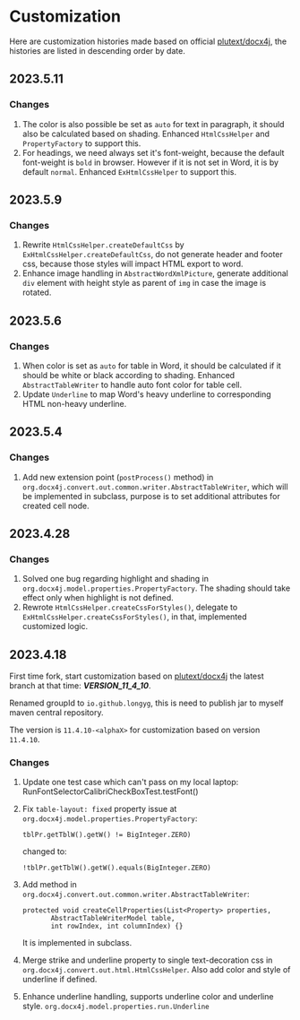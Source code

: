 # Customization

Here are customization histories made based on official [plutext/docx4j](https://github.com/plutext/docx4j),
the histories are listed in descending order by date.

## 2023.5.11
### Changes
1. The color is also possible be set as `auto` for text in paragraph, it should also be calculated based on shading. Enhanced `HtmlCssHelper` and `PropertyFactory` to support this.
2. For headings, we need always set it's font-weight, because the default font-weight is `bold` in browser. However if it is not set in Word, it is by default `normal`. Enhanced `ExHtmlCssHelper` to support this. 

## 2023.5.9
### Changes
1. Rewrite `HtmlCssHelper.createDefaultCss` by `ExHtmlCssHelper.createDefaultCss`, do not generate header and footer css, because those styles will impact HTML export to word.
2. Enhance image handling in `AbstractWordXmlPicture`, generate additional `div` element with height style as parent of `img` in case the image is rotated.

## 2023.5.6
### Changes
1. When color is set as `auto` for table in Word, it should be calculated if it should be white or black according to shading.
   Enhanced `AbstractTableWriter` to handle auto font color for table cell.
2. Update `Underline` to map Word's heavy underline to corresponding HTML non-heavy underline.

## 2023.5.4
### Changes
1. Add new extension point (`postProcess()` method) in `org.docx4j.convert.out.common.writer.AbstractTableWriter`, which will be implemented in subclass, purpose is to set additional attributes for created cell node.

## 2023.4.28
### Changes
1. Solved one bug regarding highlight and shading in `org.docx4j.model.properties.PropertyFactory`. The shading should take effect only when highlight is not defined.
2. Rewrote `HtmlCssHelper.createCssForStyles()`, delegate to `ExHtmlCssHelper.createCssForStyles()`, in that, implemented customized logic.

## 2023.4.18

First time fork, start customization based on [plutext/docx4j](https://github.com/plutext/docx4j) the latest branch at that
time: **_VERSION_11_4_10_**.

Renamed groupId to `io.github.longyg`, this is need to publish jar to myself maven central repository.

The version is `11.4.10-<alphaX>` for customization based on version `11.4.10`.

### Changes

1. Update one test case which can't pass on my local laptop: RunFontSelectorCalibriCheckBoxTest.testFont()
2. Fix `table-layout: fixed` property issue at `org.docx4j.model.properties.PropertyFactory`:

   ```
   tblPr.getTblW().getW() != BigInteger.ZERO) 
   ```
   changed to:

   ```
   !tblPr.getTblW().getW().equals(BigInteger.ZERO)
   ```
3. Add method in `org.docx4j.convert.out.common.writer.AbstractTableWriter`:
   
   ```
   protected void createCellProperties(List<Property> properties, 
          AbstractTableWriterModel table, 
          int rowIndex, int columnIndex) {}
   ```

   It is implemented in subclass.
4. Merge strike and underline property to single text-decoration css in `org.docx4j.convert.out.html.HtmlCssHelper`.
   Also add color and style of underline if defined.

5. Enhance underline handling, supports underline color and underline style.
   `org.docx4j.model.properties.run.Underline`